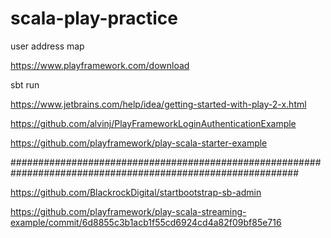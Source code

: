 # scala-play-practice

user address map


https://www.playframework.com/download 


sbt run


https://www.jetbrains.com/help/idea/getting-started-with-play-2-x.html


https://github.com/alvinj/PlayFrameworkLoginAuthenticationExample


https://github.com/playframework/play-scala-starter-example


############################################################################################################


https://github.com/BlackrockDigital/startbootstrap-sb-admin


https://github.com/playframework/play-scala-streaming-example/commit/6d8855c3b1acb1f55cd6924cd4a82f09bf85e716



